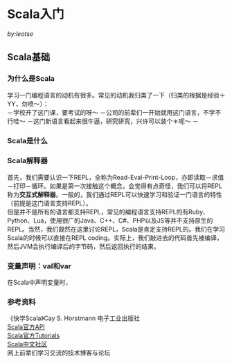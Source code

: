 # Scala入门
_by:leotse_

## Scala基础
### 为什么是Scala
学习一门编程语言的动机有很多。常见的动机我归类了一下（归类的根据是经验＋YY，勿喷～）：  
－学校开了这门课，要考试的呀～
－公司的前辈们一开始就用这门语言，不学不行哇～
－这门新语言看起来很牛逼，研究研究，兴许可以装个＊呢～
－

### Scala是什么


### Scala解释器
首先，我们需要认识一下REPL，全称为Read-Eval-Print-Loop，亦即读取－求值－打印－循环。如果是第一次接触这个概念，会觉得有点奇怪，我们可以将REPL称为**交互式解释器**。一般的，我们通过REPL可以快速学习和验证一门语言的特性（前提是这门语言支持REPL）。  
但是并不是所有的语言都支持REPL，常见的编程语言支持REPL的有Ruby、Python、Lua，使用很广的Java、C++、C#、PHP以及JS等并不支持原生的REPL。当然，我们既然在这里讨论REPL，Scala是肯定支持REPL的。我们在学习Scala的时候可以直接在REPL coding。实际上，我们敲进去的代码首先被编译，然后JVM会执行编译后的字节码，然后返回执行的结果。

### 变量声明：val和var
在Scala中声明变量时，



### 参考资料  
《快学Scala》Cay S. Horstmann 电子工业出版社   
[Scala官方API](http://www.scala-lang.org/api/current/#package)  
[Scala官方Tutorials](http://docs.scala-lang.org/tutorials/?_ga=1.213857492.1110750532.1444722905)  
[Scala中文社区](http://www.scalachina.com)  
网上前辈们学习交流的技术博客与论坛
